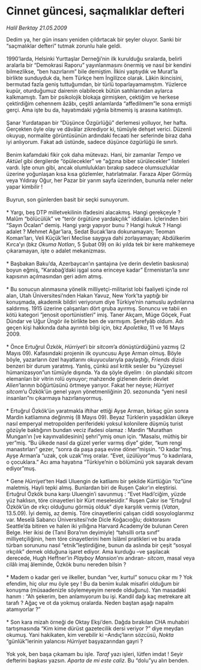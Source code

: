 # Cinnet güncesi, saçmalıklar defteri

*Halil Berktay 21.05.2009*

<div class="taraf_structure_2col_1zq">
<div class="margen_n">



 <p>Dedim ya, her gün insanı yeniden çıldırtacak bir şeyler oluyor. Sanki bir “saçmalıklar defteri” tutmak zorunlu hale geldi. <br/><br/>1990’larda, Helsinki Yurttaşlar Derneği’nin ilk kurulduğu sıralarda, belirli aralarla bir “Demokrasi Raporu” yayınlanmasını önermiş ve nasıl bir kendini bilmezlikse, “ben hazırlarım” bile demiştim. İlkini yaptıydık ve Murat’la birlikte sunduyduk da, hem Türkçe hem İngilizce olarak. Lâkin ikincisini, bermutad fazla geniş tuttuğumdan, bir türlü toparlayamamıştım. Yüzlerce kupür, oturduğumuz dairenin olabilecek bütün satıhlarından aylarca kalkmamıştı. Tam bir psikolojik blokaja girmişken, çektiğim ve herkese çektirdiğim cehennem âzâbı, çeşitli anlamlarda “affedilmem”le sona ermişti gerçi. Ama işte bu da, hayatımdaki yığınla bitmemiş iş arasına katılmıştı. <br/><br/>Şanar Yurdatapan bir “Düşünce Özgürlüğü” derlemesi yolluyor, her hafta. Gerçekten öyle olay ve dâvâlar zikrediyor ki, tümüyle dehşet verici. Düzenli okuyup, normalite görüntüsünün ardındaki fecaati her seferinde biraz daha iyi anlıyorum. Fakat adı üstünde, sadece düşünce özgürlüğü ile sınırlı. <br/><br/>Benim kafamdaki fikir çok daha mütevazı. Hani, bir zamanlar <i>Tempo</i> ve <i>Aktüel</i> gibi dergilerde “öpülecekler” ve “ağzına biber sürülecekler” listeleri vardı. İşte onun gibi, ancak olumlulukları bırakıp sadece olumsuzluklar üzerine yoğunlaşan kısa kısa gözlemler, hatırlatmalar. Faraza Alper Görmüş veya Yıldıray Oğur, her Pazar bir yarım sayfa üzerinden, bununla neler neler yapar kimbilir ! <br/><br/>Buyrun, son günlerden basit bir seçki sunuyorum. <br/><br/>* Yargı, beş DTP milletvekilinin ifadesini alacakmış. Hangi gerekçeyle ? Malûm “bölücülük” ve “terör örgütüne yardakçılık” iddiaları. İçlerinden biri “Sayın Öcalan” demiş. Hangi yargı yapıyor bunu ? Hangi hukuk ? Hangi adalet ? Mehmet Ağar’lara, Sedat Bucak’lara dokunamayan; Teoman Koman’ları, Veli Küçük’leri Meclise saygıya dahi zorlayamayan; Abdülkerim Kırca’yı (bkz <i>Okuma Notları</i>, 5 Şubat 09) on iki yılda tek bir kere mahkemeye çıkaramayan, işte o adalet mekanizması. <br/><br/>* Başbakan Baku’da, Azerbaycan’ın şantajına (ve derin devletin baskısına) boyun eğmiş, “Karabağ’daki işgal sona erinceye kadar” Ermenistan’la sınır kapısının açılmasından geri adım atmış. <br/><br/>* Bu sonucun alınmasına yönelik milliyetçi-militarist lobi faaliyeti içinde rol alan, Utah Üniversitesi’nden Hakan Yavuz, New York’ta yaptığı bir konuşmada, akademik bildiri veriyorum diye Türkiye’nin namuslu aydınlarına saldırmış. 1915 üzerine çalışanları dört gruba ayırmış. Sonuncu ve tabii en kötü kategori “jenosit oportünistleri” imiş. Taner Akçam, Müge Göçek, Fuat Dündar ve Uğur Üngör ile birlikte ben de varmışım. Şerefyâb oldum. Adı geçen kişi hakkında daha ayrıntılı bilgi için, bkz <i>Apoletika</i>, 11 ve 16 Mayıs 2009. <br/><br/>* Önce Ertuğrul Özkök, <i>Hürriyet</i>’i bir <i>sitcom</i>’a dönüştürdüğünü yazmış (2 Mayıs 09). Kafasındaki projenin ilk oyuncusu Ayşe Arman olmuş. Böyle böyle, yazarların özel hayatlarını okuyucularıyla paylaştığı, <i>Friends</i> dizisi benzeri bir durum yaratmış. Yanlış, çünkü asıl kritik sesler bu “yüzeysel hümanizasyon”un tümüyle dışında. Ya da şöyle diyelim : ön plandaki <i>sitcom</i> elemanları bir vitrin rolü oynuyor; mahzende gizlenen derin devlet <i>Alien</i>’larının böğürtüsünü örtmeye yarıyor. Fakat her neyse; <i>Hürriyet</i> <i>sitcom</i>’u Özkök’ün genel yayın yönetmenliğinin 20. sezonunda “yeni nesil insanları”nı çıkarmaya hazırlanıyormuş. <br/><br/>* Ertuğrul Özkök’ün yaratmakla iftihar ettiği Ayşe Arman, birkaç gün sonra Mardin katliamına değinmiş (8 Mayıs 09). Beyaz Türklerin yaşadıkları ülkeye nasıl emperyal metropolden periferideki yoksul kolonilere düşmüş turist gözüyle baktığının bundan veciz ifadesi olamaz : Mardin “Murathan Mungan’ın [ve kayınvalidesinin] şehri”ymiş onun için. “Masalsı, müthiş bir yer”miş. “Bu ülkede nasıl da güzel yerler varmış diye” gider, “kum rengi manastırları” gezer, “sonra da paşa paşa evine döner”mişsin. “O kadar”mış. Ayşe Arman’a “uzak, çok uzak”mış oralar. “Evet, üzülüyor”muş “o kadınlara, o çocuklara.” Acı ama hayatına “Türkiye’nin o bölümünü yok sayarak devam ediyor”muş. <br/><br/>* Gene <i>Hürriyet</i>’ten Hadi Uluengin de katliamı bir şekilde Kürtlüğün “öz”üne maletmiş. Hayli tepki almış. Bunlardan biri de Ruşen Çakır’ın eleştirisi. Ertuğrul Özkök buna karşı Uluengin’i savunmuş : “Evet Hadi’ciğim, yüzde yüz haklısın, töre cinayetleri bir Kürt meselesidir.” Ruşen Çakır ise “Ertuğrul Özkök’ün de ırkçı olduğunu görmüş olduk” diye karşılık vermiş (<i>Vatan</i>, 13.5.09). İyi demiş, az demiş. Töre cinayetlerini çalışan ciddi sosyologlarımız var. Meselâ Sabancı Üniversitesi’nde Dicle Koğacıoğlu; doktorasını Seattle’da bitiren ve halen iki yıllığına Harvard Academy’de bulunan Ceren Belge. Her ikisi de (Tanıl Bora’nın deyimiyle) “tahsilli orta sınıf” milliyetçiliğinin, hem töre cinayetlerini hem İslâmî pratikleri ve bu arada türban sorununu nasıl “etnik”leştirdiğine, bunun da aslında bir çeşit “sosyal ırkçılık” demek olduğuna işaret ediyor. Ama kurduğu –ve şaşılacak derecede, Hugh Heffner’in <i>Playboy Mansion</i>’ını andıran- <i>sitcom</i>, masal veya cilâlı imaj âleminde, Özkök bunu nereden bilsin ? <br/><br/>* Madem o kadar geri ve ilkeller, bundan “ver, kurtul” sonucu çıkar mı ? Yok efendim, hiç olur mu öyle şey ! Bu da benim kulak misafiri olduğum bir konuşma (müsaadenizle söylemeyeyim nerede olduğunu). Yan masadaki hanım : “Ah şekerim, ben anlamıyorum bu işi. Kandil dağı kaç metrekare alt tarafı ? Ağaç ve ot da yokmuş oralarda. Neden baştan aşağı napalm atamıyorlar ?” <br/><br/>* Son kara mizah örneği de Oktay Ekşi’den. Dağda bırakılan CHA muhabiri tartışmasında “Kim kime dürüst gazetecilik dersi veriyor ?” diye meydan okumuş. Yani hakikaten, kim verebilir ki –Andıç’ların sözcüsü, <i>Nokta</i> “günlük”lerinin yalancısı <i>Hürriyet</i> başyazarından gayri ? <br/><br/>Yok yok, ben başa çıkamam bu işle. <i>Taraf</i> yazı işleri, lütfen imdat ! Seyir defterini başkası yazsın. <i>Aparta de mi este caliz</i>. Bu “dolu”yu alın benden.</p>
<br/>
<br/>
<br/>



<br/>


<div id="taraf_not">
</div>

</div>


</div>
